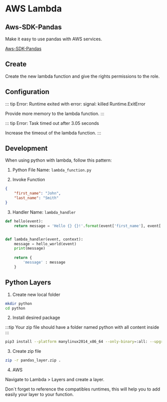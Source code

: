# AWS Lambda

## Aws-SDK-Pandas

Make it easy to use pandas with AWS services.

[Aws-SDK-Pandas](../aws-sdk-pandas/index.md)

## Create

Create the new lambda function and give the rights permissions to the role.

## Configuration
::: tip
Error: Runtime exited with error: signal: killed Runtime.ExitError

Provide more memory to the lambda function.
:::

::: tip
Error: Task timed out after 3.05 seconds

Increase the timeout of the lambda function.
:::

## Development

When using python with lambda, follow this pattern:

1. Python File Name: `lambda_function.py`

2. Invoke Function
```json
{
    "first_name": "John",
    "last_name": "Smith"
}
```

3. Handler Name: `lambda_handler`

```python
def hello(event):
    return message = 'Hello {} {}!'.format(event['first_name'], event['last_name']) 


def lambda_handler(event, context):
    message = hello_world(event)
    print(message)
    
    return { 
        'message' : message
    }
```

## Python Layers

1. Create new local folder

```bash
mkdir python
cd python
```

2. Install desired package

:::tip
Your zip file should have a folder named python with all content inside
:::

```bash
pip3 install --platform manylinux2014_x86_64 --only-binary=:all: --upgrade -t python pyyaml
```

3. Create zip file


```bash
zip -r pandas_layer.zip .
```

4. AWS

Navigate to Lambda > Layers and create a layer. 

Don`t forget to reference the compatibles runtimes, this will help you to add easily your layer to your function.